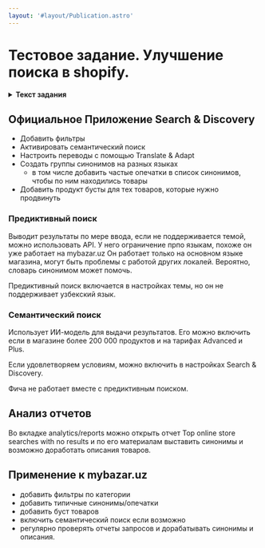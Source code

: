 ```yaml
---
layout: '#layout/Publication.astro'
---
```

# Тестовое задание. Улучшение поиска в shopify.
<details class="my-3">
<summary><b>Текст задания</b></summary>

задача: в шопифай есть движок поиска, надо разобраться как он работает. и предложить, как его можно улучшить (в первую очередь инструментами шопифай - плагины, если необходимо рассмотреть другие инструменты по API)

пример ответа - настроить группы синонимов, семантический анализ, AI predictive model

и все это как применить в mybazar.uz
</details>

## Официальное Приложение Search & Discovery
- Добавить фильтры
- Активировать семантический поиск
- Настроить переводы с помощью Translate & Adapt
- Создать группы синонимов на разных языках
  - в том числе добавить частые опечатки в список синонимов, чтобы по ним находились товары
- Добавить продукт бусты для тех товаров, которые нужно продвинуть

### Предиктивный поиск 
Выводит результаты по мере ввода, если не поддерживается темой, можно использовать API.
У него ограничение прпо языкам, похоже он уже работает на mybazar.uz
Он работает только на основном языке магазина, могут быть проблемы с работой других локалей.
Вероятно, словарь синонимом может помочь.

Предиктивный поиск включается в настройках темы, но он не поддерживает узбекский язык.

### Семантический поиск 
Использует ИИ-модель для выдачи результатов. Его можно включить если в магазине более 200 000 продуктов и на тарифах Advanced и Plus. 

Если удовлетворяем условиям, можно включить в настройках Search & Discovery.

Фича не работает вместе с предиктивным поиском.

## Анализ отчетов
Во вкладке analytics/reports можно открыть отчет Top online store searches with no results и по его материалам выставить синонимы и возможно доработать описания товаров.

## Применение к mybazar.uz
- добавить фильтры по категории
- добавить типичные синонимы/опечатки
- добавить буст товаров
- включить семантический поиск если возможно
- регулярно проверять отчеты запросов и дорабатывать синонимы и описания.
